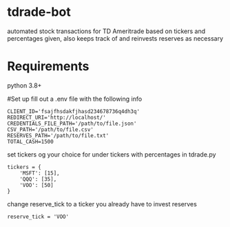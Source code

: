 # tdrade-bot
automated stock transactions for TD Ameritrade based on tickers and percentages given, also keeps track of and reinvests reserves as necessary

# Requirements
python 3.8+

#Set up
fill out a .env file with the following info
```
CLIENT_ID='fsajfhsdakfjhasd234678736q4dh3q'
REDIRECT_URI='http://localhost/'
CREDENTIALS_FILE_PATH='/path/to/file.json'
CSV_PATH='/path/to/file.csv'
RESERVES_PATH='/path/to/file.txt'
TOTAL_CASH=1500
```
set tickers og your choice for under tickers with percentages in tdrade.py
```
tickers = { 
	'MSFT': [15], 
	'QQQ': [35],
	'VOO': [50]
}
```

change reserve_tick to a ticker you already have to invest reserves
```
reserve_tick = 'VOO'
```